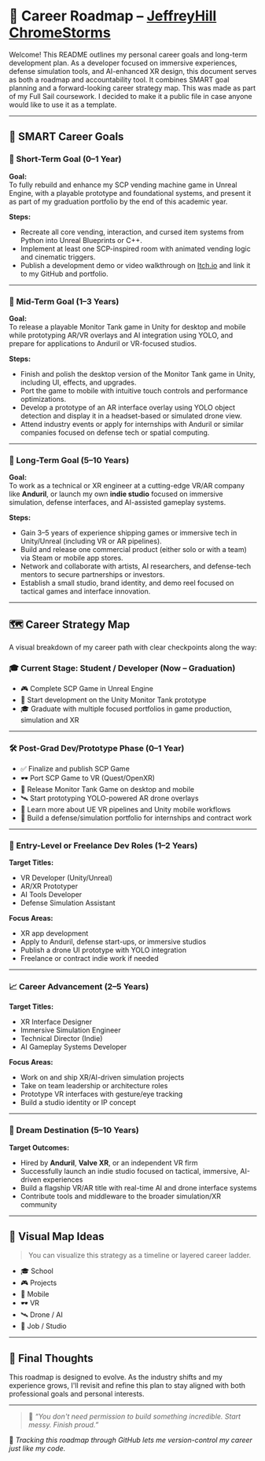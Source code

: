 # 🎯 Career Roadmap – [JeffreyHill](https://www.linkedin.com/in/jeffrey-hill-57b67411a/) [ChromeStorms](https://discord.gg/rnsKBCaNfD)

Welcome! This README outlines my personal career goals and long-term development plan. As a developer focused on immersive experiences, defense simulation tools, and AI-enhanced XR design, this document serves as both a roadmap and accountability tool. It combines SMART goal planning and a forward-looking career strategy map. This was made as part of my Full Sail coursework.  I decided to make it a public file in case anyone would like to use it as a template. 

---

## 🧠 SMART Career Goals

### 🎯 Short-Term Goal (0–1 Year)
**Goal:**  
To fully rebuild and enhance my SCP vending machine game in Unreal Engine, with a playable prototype and foundational systems, and present it as part of my graduation portfolio by the end of this academic year.

**Steps:**  
- Recreate all core vending, interaction, and cursed item systems from Python into Unreal Blueprints or C++.  
- Implement at least one SCP-inspired room with animated vending logic and cinematic triggers.  
- Publish a development demo or video walkthrough on [Itch.io](https://itch.io) and link it to my GitHub and portfolio.

---

### 🧭 Mid-Term Goal (1–3 Years)
**Goal:**  
To release a playable Monitor Tank game in Unity for desktop and mobile while prototyping AR/VR overlays and AI integration using YOLO, and prepare for applications to Anduril or VR-focused studios.

**Steps:**  
- Finish and polish the desktop version of the Monitor Tank game in Unity, including UI, effects, and upgrades.  
- Port the game to mobile with intuitive touch controls and performance optimizations.  
- Develop a prototype of an AR interface overlay using YOLO object detection and display it in a headset-based or simulated drone view.  
- Attend industry events or apply for internships with Anduril or similar companies focused on defense tech or spatial computing.

---

### 🚀 Long-Term Goal (5–10 Years)
**Goal:**  
To work as a technical or XR engineer at a cutting-edge VR/AR company like **Anduril**, or launch my own **indie studio** focused on immersive simulation, defense interfaces, and AI-assisted gameplay systems.

**Steps:**  
- Gain 3–5 years of experience shipping games or immersive tech in Unity/Unreal (including VR or AR pipelines).  
- Build and release one commercial product (either solo or with a team) via Steam or mobile app stores.  
- Network and collaborate with artists, AI researchers, and defense-tech mentors to secure partnerships or investors.  
- Establish a small studio, brand identity, and demo reel focused on tactical games and interface innovation.

---

## 🗺️ Career Strategy Map

A visual breakdown of my career path with clear checkpoints along the way:

### 🎓 Current Stage: Student / Developer (Now – Graduation)
- 🎮 Complete SCP Game in Unreal Engine  
- 🧱 Start development on the Unity Monitor Tank prototype  
- 🎓 Graduate with multiple focused portfolios in game production, simulation and XR

---

### 🛠️ Post-Grad Dev/Prototype Phase (0–1 Year)
- ✅ Finalize and publish SCP Game  
- 🕶️ Port SCP Game to VR (Quest/OpenXR)  
- 📱 Release Monitor Tank Game on desktop and mobile  
- 🛰️ Start prototyping YOLO-powered AR drone overlays  
- 🧠 Learn more about UE VR pipelines and Unity mobile workflows  
- 🧳 Build a defense/simulation portfolio for internships and contract work

---

### 🧠 Entry-Level or Freelance Dev Roles (1–2 Years)
**Target Titles:**  
- VR Developer (Unity/Unreal)  
- AR/XR Prototyper  
- AI Tools Developer  
- Defense Simulation Assistant  

**Focus Areas:**  
- XR app development  
- Apply to Anduril, defense start-ups, or immersive studios  
- Publish a drone UI prototype with YOLO integration  
- Freelance or contract indie work if needed

---

### 📈 Career Advancement (2–5 Years)
**Target Titles:**  
- XR Interface Designer  
- Immersive Simulation Engineer  
- Technical Director (Indie)  
- AI Gameplay Systems Developer  

**Focus Areas:**  
- Work on and ship XR/AI-driven simulation projects  
- Take on team leadership or architecture roles  
- Prototype VR interfaces with gesture/eye tracking  
- Build a studio identity or IP concept

---

### 🚀 Dream Destination (5–10 Years)
**Target Outcomes:**  
- Hired by **Anduril**, **Valve XR**, or an independent VR firm  
- Successfully launch an indie studio focused on tactical, immersive, AI-driven experiences  
- Build a flagship VR/AR title with real-time AI and drone interface systems  
- Contribute tools and middleware to the broader simulation/XR community

---

## 🧩 Visual Map Ideas

> You can visualize this strategy as a timeline or layered career ladder.

- 🎓 School  
- 🎮 Projects  
- 📱 Mobile  
- 🕶️ VR  
- 🛰️ Drone / AI  
- 💼 Job / Studio  

---

## 📌 Final Thoughts

This roadmap is designed to evolve. As the industry shifts and my experience grows, I'll revisit and refine this plan to stay aligned with both professional goals and personal interests.

---

> 💬 _“You don't need permission to build something incredible. Start messy. Finish proud.”_

📍 *Tracking this roadmap through GitHub lets me version-control my career just like my code.*

